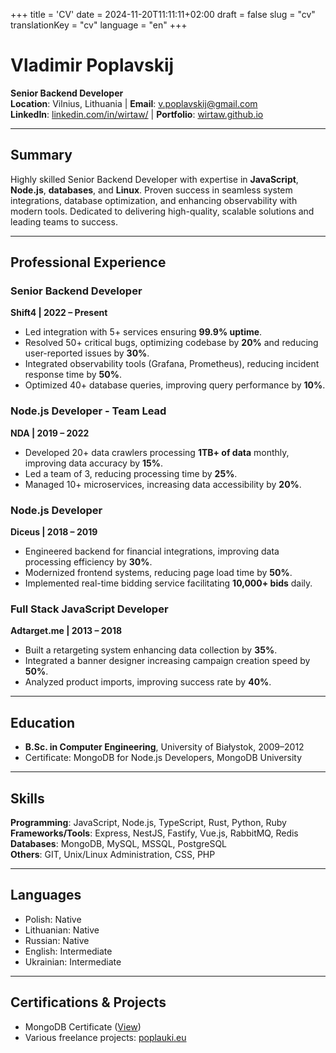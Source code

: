 +++
title = 'CV'
date = 2024-11-20T11:11:11+02:00
draft = false
slug = "cv"
translationKey = "cv"
language = "en"
+++

# Vladimir Poplavskij  
**Senior Backend Developer**  
**Location**: Vilnius, Lithuania | **Email**: [v.poplavskij@gmail.com](mailto:v.poplavskij@gmail.com)  
**LinkedIn**: [linkedin.com/in/wirtaw/](https://www.linkedin.com/in/wirtaw/) | **Portfolio**: [wirtaw.github.io](https://wirtaw.github.io)

---

## **Summary**  
Highly skilled Senior Backend Developer with expertise in **JavaScript**, **Node.js**, **databases**, and **Linux**. Proven success in seamless system integrations, database optimization, and enhancing observability with modern tools. Dedicated to delivering high-quality, scalable solutions and leading teams to success.

---

## **Professional Experience**  

### **Senior Backend Developer**  
**Shift4 | 2022 – Present**  
- Led integration with 5+ services ensuring **99.9% uptime**.  
- Resolved 50+ critical bugs, optimizing codebase by **20%** and reducing user-reported issues by **30%**.  
- Integrated observability tools (Grafana, Prometheus), reducing incident response time by **50%**.  
- Optimized 40+ database queries, improving query performance by **10%**.  

### **Node.js Developer - Team Lead**  
**NDA | 2019 – 2022**  
- Developed 20+ data crawlers processing **1TB+ of data** monthly, improving data accuracy by **15%**.  
- Led a team of 3, reducing processing time by **25%**.  
- Managed 10+ microservices, increasing data accessibility by **20%**.  

### **Node.js Developer**  
**Diceus | 2018 – 2019**  
- Engineered backend for financial integrations, improving data processing efficiency by **30%**.  
- Modernized frontend systems, reducing page load time by **50%**.  
- Implemented real-time bidding service facilitating **10,000+ bids** daily.  

### **Full Stack JavaScript Developer**  
**Adtarget.me | 2013 – 2018**  
- Built a retargeting system enhancing data collection by **35%**.  
- Integrated a banner designer increasing campaign creation speed by **50%**.  
- Analyzed product imports, improving success rate by **40%**.  

---

## **Education**  
- **B.Sc. in Computer Engineering**, University of Białystok, 2009–2012  
- Certificate: MongoDB for Node.js Developers, MongoDB University  

---

## **Skills**  
**Programming**: JavaScript, Node.js, TypeScript, Rust, Python, Ruby  
**Frameworks/Tools**: Express, NestJS, Fastify, Vue.js, RabbitMQ, Redis  
**Databases**: MongoDB, MySQL, MSSQL, PostgreSQL  
**Others**: GIT, Unix/Linux Administration, CSS, PHP  

---

## **Languages**  
- Polish: Native  
- Lithuanian: Native  
- Russian: Native  
- English: Intermediate  
- Ukrainian: Intermediate  

---

## **Certifications & Projects**  
- MongoDB Certificate ([View](http://university.mongodb.com/course_completion/bb1169b28b6b4f1aa4341bf7cfc02f03))  
- Various freelance projects: [poplauki.eu](http://3d.poplauki.eu)